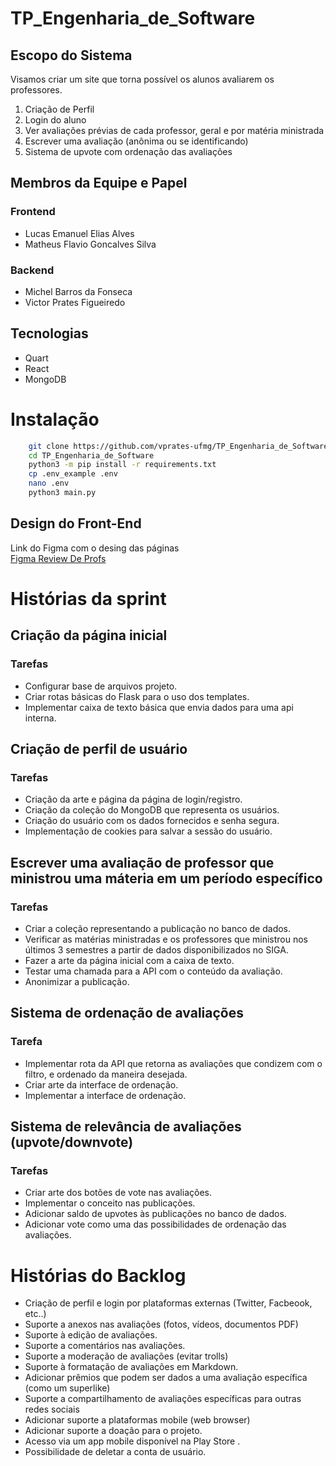 # TP_Engenharia_de_Software
## Escopo do Sistema

Visamos criar um site que torna possível os alunos avaliarem os professores.
1. Criação de Perfil
2. Login do aluno
3. Ver avaliações prévias de cada professor, geral e por matéria ministrada
4. Escrever uma avaliação (anônima ou se identificando)
5. Sistema de upvote com ordenação das avaliações

## Membros da Equipe e Papel
### Frontend
- Lucas Emanuel Elias Alves
- Matheus Flavio Goncalves Silva

### Backend
- Michel Barros da Fonseca
- Victor Prates Figueiredo

## Tecnologias
- Quart
- React
- MongoDB

# Instalação
```bash
    git clone https://github.com/vprates-ufmg/TP_Engenharia_de_Software
    cd TP_Engenharia_de_Software
    python3 -m pip install -r requirements.txt
    cp .env_example .env
    nano .env
    python3 main.py
```

## Design do Front-End
Link do Figma com o desing das páginas
<br>
<a href="https://www.figma.com/file/6ZZET6D42xeVovtNnFhwm3/TP1_Eng_Soft?type=design&node-id=0%3A1&t=GMHt6m7Ct4FRkFFp-1">Figma Review De Profs</a>

# Histórias da sprint  
  
## Criação da página inicial  
### Tarefas
-  Configurar base de arquivos projeto.
- Criar rotas básicas do Flask para o uso dos templates.
- Implementar caixa de texto básica que envia dados para uma api interna.
  
## Criação de perfil de usuário  
### Tarefas
-  Criação da arte e página da página de login/registro.
- Criação da coleção do MongoDB que representa os usuários.
- Criação do usuário com os dados fornecidos e senha segura.
- Implementação de cookies para salvar a sessão do usuário.
  
## Escrever uma avaliação de professor que ministrou uma máteria em um período específico  
### Tarefas 
-  Criar a coleção representando a publicação no banco de dados.
- Verificar as matérias ministradas e os professores que ministrou nos últimos 3 semestres a partir de dados disponibilizados no SIGA.
-  Fazer a arte da página inicial com a caixa de texto.
- Testar uma chamada para a API com o conteúdo da avaliação.
- Anonimizar a publicação.
  
## Sistema de ordenação de avaliações  
### Tarefa 
-  Implementar rota da API que retorna as avaliações que condizem com o filtro, e ordenado da maneira desejada.
- Criar arte da interface de ordenação.
- Implementar a interface de ordenação.
  
## Sistema de relevância de avaliações (upvote/downvote)  
### Tarefas 
-  Criar arte dos botões de vote nas avaliações.
- Implementar o conceito nas publicações.
- Adicionar saldo de upvotes às publicações no banco de dados.
- Adicionar vote como uma das possibilidades de ordenação das avaliações.
  
  
  
# Histórias do Backlog  
- Criação de perfil e login por plataformas externas (Twitter, Facbeook, etc..)  
- Suporte a anexos nas avaliações (fotos, vídeos, documentos PDF)  
- Suporte à edição de avaliações.  
- Suporte a comentários nas avaliações.  
- Suporte a moderação de avaliações (evitar trolls)  
- Suporte à formatação de avaliações em Markdown.  
- Adicionar prêmios que podem ser dados a uma avaliação específica (como um superlike)  
- Suporte a compartilhamento de avaliações específicas para outras redes sociais  
- Adicionar suporte a plataformas mobile (web browser)  
- Adicionar suporte a doação para o projeto.  
- Acesso via um app mobile disponível na Play Store .
- Possibilidade de deletar a conta de usuário.
